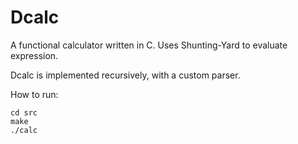 # Dcalc

A functional calculator written in C. Uses Shunting-Yard to evaluate expression.

Dcalc is implemented recursively, with a custom parser.

How to run:

```
cd src
make
./calc
```


